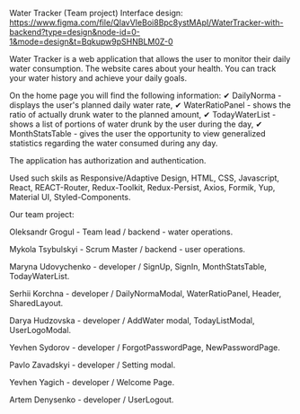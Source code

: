 Water Tracker (Team project)
Interface design: https://www.figma.com/file/QlavVIeBoi8Bpc8ystMApI/WaterTracker-with-backend?type=design&node-id=0-1&mode=design&t=Bqkupw9pSHNBLM0Z-0

Water Tracker is a web application that allows the user to monitor their daily water consumption. The website cares about your health. You can track your water history and achieve your daily goals.

On the home page you will find the following information: ✔ DailyNorma - displays the user's planned daily water rate, ✔ WaterRatioPanel - shows the ratio of actually drunk water to the planned amount, ✔ TodayWaterList - shows a list of portions of water drunk by the user during the day, ✔ MonthStatsTable - gives the user the opportunity to view generalized statistics regarding the water consumed during any day.

The application has authorization and authentication.

Used such skils as Responsive/Adaptive Design, HTML, CSS, Javascript, React, REACT-Router, Redux-Toolkit, Redux-Persist, Axios, Formik, Yup, Material UI, Styled-Components.

Our team project:

Oleksandr Grogul - Team lead / backend - water operations.

Mykola Tsybulskyi - Scrum Master / backend - user operations.

Maryna Udovychenko - developer / SignUp, SignIn, MonthStatsTable, TodayWaterList.

Serhii Korchna - developer / DailyNormaModal, WaterRatioPanel, Header, SharedLayout.

Darya Hudzovska - developer / AddWater modal, TodayListModal, UserLogoModal.

Yevhen Sydorov - developer / ForgotPasswordPage, NewPasswordPage.

Pavlo Zavadskyi - developer / Setting modal.

Yevhen Yagich - developer / Welcome Page.

Artem Denysenko - developer / UserLogout.
